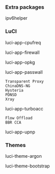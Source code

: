 ### Extra packages

ipv6helper

### LuCI

luci-app-cpufreq

luci-app-firewall

luci-app-opkg

luci-app-passwall

    Transparent Proxy
    ChinaDNS-NG
    Hysteria
    PDNSD
    Xray

luci-app-turboacc

    Flow Offload
    BBR CCA

luci-app-upnp

### Themes

luci-theme-argon

luci-theme-bootstrap
